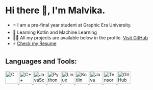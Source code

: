 # Hi there 👋, I'm Malvika.
- :star: I am a pre-final year student at Graphic Era University.
- :seedling: Learning Kotlin and Machine Learning
- :man_technologist: All my projects are available below in the profile. [Visit GitHub](https://github.com "Go to GitHub")
- :zap: [Check my Resume]([https://github.com](https://drive.google.com/drive/folders/1-Inu3pYgnFXI8BjL_qFs4SQGeWCOeS6g?usp=drive_link) "Check Resume")


## Languages and Tools:
<p align="left"> 
  <a href="https://www.cprogramming.com/" target="_blank"> <img src="https://img.icons8.com/color/48/000000/c-programming.png" alt="C" width="40" height="40"/> </a>
  <a href="https://www.w3schools.com/cpp/" target="_blank"> <img src="https://img.icons8.com/color/48/000000/c-plus-plus-logo.png" alt="C++" width="40" height="40"/> </a>
  <a href="https://developer.mozilla.org/en-US/docs/Web/JavaScript" target="_blank"> <img src="https://img.icons8.com/color/48/000000/javascript.png" alt="JavaScript" width="40" height="40"/> </a>
  <a href="https://www.python.org" target="_blank"> <img src="https://img.icons8.com/color/48/000000/python.png" alt="Python" width="40" height="40"/> </a>
  <a href="https://www.linux.org/" target="_blank"> <img src="https://img.icons8.com/color/48/000000/linux.png" alt="Linux" width="40" height="40"/> </a>
  <!-- Add more tools and languages as needed -->
  <a href="https://kotlinlang.org/" target="_blank"> <img src="https://img.icons8.com/color/48/000000/kotlin.png" alt="Kotlin" width="40" height="40"/> </a>
  <a href="https://www.java.com/en/" target="_blank"> <img src="https://img.icons8.com/color/48/000000/java-coffee-cup-logo.png" alt="Java" width="40" height="40"/> </a>
  <a href="https://www.tensorflow.org/" target="_blank"> <img src="https://img.icons8.com/color/48/000000/tensorflow.png" alt="TensorFlow" width="40" height="40"/> <a href="https://github.com/your-username" target="_blank"> 
    <img src="https://img.icons8.com/ios-glyphs/48/000000/github.png" alt="GitHub" width="40" height="40"/> 
  </a>
</p>



<!---
malvi27/malvi27 is a ✨ special ✨ repository because its `README.md` (this file) appears on your GitHub profile.
You can click the Preview link to take a look at your changes.
--->
